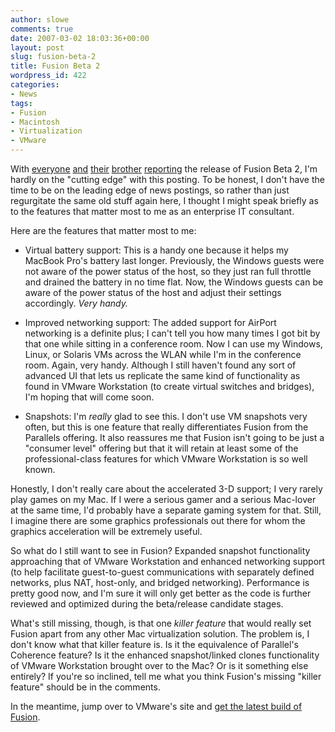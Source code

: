 ```yaml
---
author: slowe
comments: true
date: 2007-03-02 18:03:36+00:00
layout: post
slug: fusion-beta-2
title: Fusion Beta 2
wordpress_id: 422
categories:
- News
tags:
- Fusion
- Macintosh
- Virtualization
- VMware
---
```


With [everyone](http://www.powerpage.org/2007/03/vmware_releases_beta_2_of_fusion.html) [and](http://blogs.vmware.com/vmtn/2007/03/drumroll_please.html) [their](http://tarrysingh.blogspot.com/2007/03/vmware-fusion-beta-2-rolls-out-with.html) [brother](http://www.virtualizationdaily.com/archives/125_vmware-fusion-for-mac-os-x-beta-2-released.html) [reporting](http://www.tuaw.com/2007/03/02/vmware-fusion-beta-2-with-experimental-3d-graphics/) the release of Fusion Beta 2, I'm hardly on the "cutting edge" with this posting. To be honest, I don't have the time to be on the leading edge of news postings, so rather than just regurgitate the same old stuff again here, I thought I might speak briefly as to the features that matter most to me as an enterprise IT consultant.

Here are the features that matter most to me:

* Virtual battery support: This is a handy one because it helps my MacBook Pro's battery last longer. Previously, the Windows guests were not aware of the power status of the host, so they just ran full throttle and drained the battery in no time flat. Now, the Windows guests can be aware of the power status of the host and adjust their settings accordingly. _Very handy._

* Improved networking support: The added support for AirPort networking is a definite plus; I can't tell you how many times I got bit by that one while sitting in a conference room. Now I can use my Windows, Linux, or Solaris VMs across the WLAN while I'm in the conference room. Again, very handy. Although I still haven't found any sort of advanced UI that lets us replicate the same kind of functionality as found in VMware Workstation (to create virtual switches and bridges), I'm hoping that will come soon.

* Snapshots: I'm _really_ glad to see this. I don't use VM snapshots very often, but this is one feature that really differentiates Fusion from the Parallels offering. It also reassures me that Fusion isn't going to be just a "consumer level" offering but that it will retain at least some of the professional-class features for which VMware Workstation is so well known.

Honestly, I don't really care about the accelerated 3-D support; I very rarely play games on my Mac. If I were a serious gamer and a serious Mac-lover at the same time, I'd probably have a separate gaming system for that. Still, I imagine there are some graphics professionals out there for whom the graphics acceleration will be extremely useful.

So what do I still want to see in Fusion? Expanded snapshot functionality approaching that of VMware Workstation and enhanced networking support (to help facilitate guest-to-guest communications with separately defined networks, plus NAT, host-only, and bridged networking). Performance is pretty good now, and I'm sure it will only get better as the code is further reviewed and optimized during the beta/release candidate stages.

What's still missing, though, is that one _killer feature_ that would really set Fusion apart from any other Mac virtualization solution. The problem is, I don't know what that killer feature is. Is it the equivalence of Parallel's Coherence feature? Is it the enhanced snapshot/linked clones functionality of VMware Workstation brought over to the Mac? Or is it something else entirely? If you're so inclined, tell me what you think Fusion's missing "killer feature" should be in the comments.

In the meantime, jump over to VMware's site and [get the latest build of Fusion](http://www.vmware.com/products/beta/fusion/).
